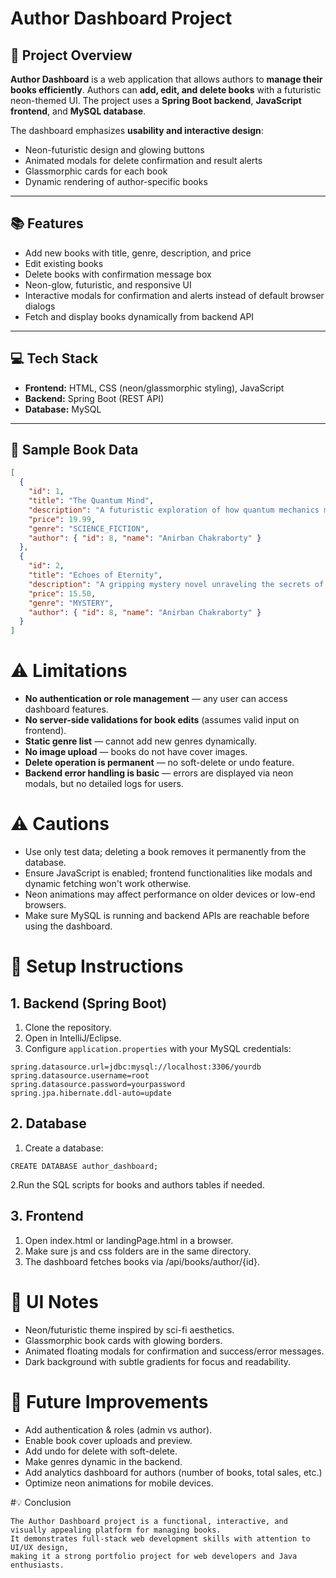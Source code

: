 # Author Dashboard Project

## 🚀 Project Overview
**Author Dashboard** is a web application that allows authors to **manage their books efficiently**. Authors can **add, edit, and delete books** with a futuristic neon-themed UI. The project uses a **Spring Boot backend**, **JavaScript frontend**, and **MySQL database**.

The dashboard emphasizes **usability and interactive design**:
- Neon-futuristic design and glowing buttons
- Animated modals for delete confirmation and result alerts
- Glassmorphic cards for each book
- Dynamic rendering of author-specific books

---

## 📚 Features
- Add new books with title, genre, description, and price
- Edit existing books
- Delete books with confirmation message box
- Neon-glow, futuristic, and responsive UI
- Interactive modals for confirmation and alerts instead of default browser dialogs
- Fetch and display books dynamically from backend API

---

## 💻 Tech Stack
- **Frontend:** HTML, CSS (neon/glassmorphic styling), JavaScript  
- **Backend:** Spring Boot (REST API)  
- **Database:** MySQL  

---

## 📝 Sample Book Data

```json
[
  {
    "id": 1,
    "title": "The Quantum Mind",
    "description": "A futuristic exploration of how quantum mechanics might explain human consciousness.",
    "price": 19.99,
    "genre": "SCIENCE_FICTION",
    "author": { "id": 8, "name": "Anirban Chakraborty" }
  },
  {
    "id": 2,
    "title": "Echoes of Eternity",
    "description": "A gripping mystery novel unraveling the secrets of an ancient artifact buried beneath Rome.",
    "price": 15.50,
    "genre": "MYSTERY",
    "author": { "id": 8, "name": "Anirban Chakraborty" }
  }
]
```
# ⚠️ Limitations

- **No authentication or role management** — any user can access dashboard features.
- **No server-side validations for book edits** (assumes valid input on frontend).
- **Static genre list** — cannot add new genres dynamically.
- **No image upload** — books do not have cover images.
- **Delete operation is permanent** — no soft-delete or undo feature.
- **Backend error handling is basic** — errors are displayed via neon modals, but no detailed logs for users.

# ⚠️ Cautions

- Use only test data; deleting a book removes it permanently from the database.
- Ensure JavaScript is enabled; frontend functionalities like modals and dynamic fetching won't work otherwise.
- Neon animations may affect performance on older devices or low-end browsers.
- Make sure MySQL is running and backend APIs are reachable before using the dashboard.

# 🔧 Setup Instructions

## 1. Backend (Spring Boot)

1. Clone the repository.
2. Open in IntelliJ/Eclipse.
3. Configure `application.properties` with your MySQL credentials:

```properties
spring.datasource.url=jdbc:mysql://localhost:3306/yourdb
spring.datasource.username=root
spring.datasource.password=yourpassword
spring.jpa.hibernate.ddl-auto=update
```
## 2. Database
  1. Create a database:
  ```
  CREATE DATABASE author_dashboard;
  ```
  2.Run the SQL scripts for books and authors tables if needed.

## 3. Frontend

1. Open index.html or landingPage.html in a browser.
2. Make sure js and css folders are in the same directory.
3. The dashboard fetches books via /api/books/author/{id}.


# 🎨 UI Notes

- Neon/futuristic theme inspired by sci-fi aesthetics.
- Glassmorphic book cards with glowing borders.
- Animated floating modals for confirmation and success/error messages.
- Dark background with subtle gradients for focus and readability.

# 📌 Future Improvements

- Add authentication & roles (admin vs author).
- Enable book cover uploads and preview.
- Add undo for delete with soft-delete. 
- Make genres dynamic in the backend.
- Add analytics dashboard for authors (number of books, total sales, etc.)
- Optimize neon animations for mobile devices.

#💡 Conclusion
```
The Author Dashboard project is a functional, interactive, and visually appealing platform for managing books.
It demonstrates full-stack web development skills with attention to UI/UX design,
making it a strong portfolio project for web developers and Java enthusiasts.
```
  
